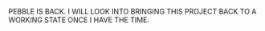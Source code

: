 PEBBLE IS BACK. I WILL LOOK INTO BRINGING THIS PROJECT BACK TO A WORKING STATE ONCE I HAVE THE TIME.
